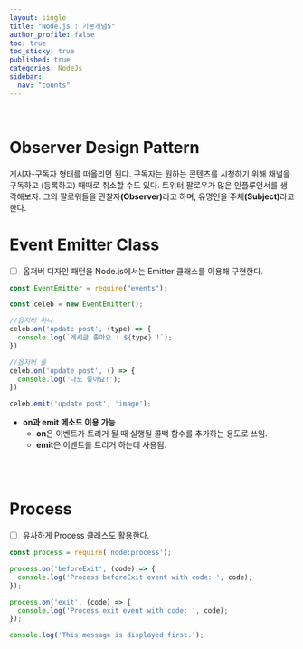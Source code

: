 ```yaml
---
layout: single
title: "Node.js : 기본개념5"
author_profile: false
toc: true
toc_sticky: true
published: true
categories: NodeJs
sidebar:
  nav: "counts"
---
```


<br>

# Observer Design Pattern

<div class="notice--info">
게시자-구독자 형태를 떠올리면 된다. 구독자는 원하는 콘텐츠를 시청하기 위해 채널을 구독하고 (등록하고) 때때로 취소할 수도 있다. 트위터 팔로우가 많은 인플루언서를 생각해보자. 그의 팔로워들을 관찰자<b>(Observer)</b>라고 하며, 유명인을 주체<b>(Subject)</b>라고 한다.
</div>

# Event Emitter Class

- [ ] 옵저버 디자인 패턴을 Node.js에서는 Emitter 클래스를 이용해 구현한다.

```javascript
const EventEmitter = require("events");

const celeb = new EventEmitter();

//옵저버 하나
celeb.on('update post', (type) => {
  console.log(`게시글 좋아요 : ${type} !`);
})

//옵저버 둘
celeb.on('update post', () => {
  console.log('나도 좋아요!');
})

celeb.emit('update post', 'image');
```

* **on과 emit 메소드 이용 가능**
  - **on**은 이벤트가 트리거 될 때 실행될 콜백 함수를 추가하는 용도로 쓰임.
  - **emit**은 이벤트를 트리거 하는데 사용됨.

<br>
<br>

# Process

- [ ] 유사하게 Process 클래스도 활용한다.

```javascript
const process = require('node:process');

process.on('beforeExit', (code) => {
  console.log('Process beforeExit event with code: ', code);
});

process.on('exit', (code) => {
  console.log('Process exit event with code: ', code);
});

console.log('This message is displayed first.');
```
